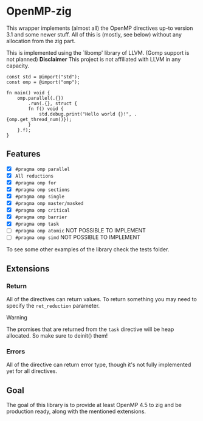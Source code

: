 # OpenMP-zig

This wrapper implements (almost all) the OpenMP directives up-to version 3.1 and some newer stuff.
All of this is (mostly, see below) without any allocation from the zig part.

This is implemented using the `libomp' library of LLVM. (Gomp support is not planned) **Disclaimer** This project is not affiliated with LLVM in any capacity.

```zig
const std = @import("std");
const omp = @import("omp");

fn main() void {
    omp.parallel(.{})
        .run(.{}, struct {
        fn f() void {
            std.debug.print("Hello world {}!", .{omp.get_thread_num()});
        }
    }.f);
}
```

## Features
- [x] `#pragma omp parallel`
- [x] `All reductions`
- [x] `#pragma omp for`
- [x] `#pragma omp sections`
- [x] `#pragma omp single`
- [x] `#pragma omp master/masked`
- [x] `#pragma omp critical`
- [x] `#pragma omp barrier`
- [x] `#pragma omp task`
- [ ] `#pragma omp atomic` NOT POSSIBLE TO IMPLEMENT
- [ ] `#pragma omp simd` NOT POSSIBLE TO IMPLEMENT

To see some other examples of the library check the tests folder.

## Extensions

### Return

All of the directives can return values. To return something you may need to specify the `ret_reduction` parameter.

> [!WARNING]
> The promises that are returned from the `task` directive will be heap allocated. So make sure to deinit() them!

### Errors

All of the directive can return error type, though it's not fully implemented yet for all directives.

## Goal

The goal of this library is to provide at least OpenMP 4.5 to zig and be production ready, along with the mentioned extensions.

